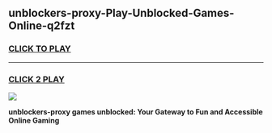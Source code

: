 
## unblockers-proxy-Play-Unblocked-Games-Online-q2fzt
<h3>
<a href="https://premium76.site?title=unblockers-proxy&ref=25A">CLICK TO PLAY</a></h3>
<hr>

<h3>
<a href="https://premium76.site?title=unblockers-proxy&ref=25A">CLICK 2 PLAY</a>
  
</h3>

<a href="https://premium76.site?title=unblockers-proxy&ref=25A"><img src="https://clearcache.store/games.png"></a>


**unblockers-proxy games unblocked: Your Gateway to Fun and Accessible Online Gaming**
